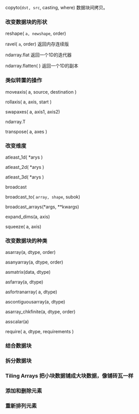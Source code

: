 copyto\(`dst, src`, casting, where\) 数据块间拷贝。

### 改变数据块的形状

reshape\( `a, newshape`, order\)

ravel\( `a`, order\) 返回内存连续版

ndarray.flat           返回一个1D的迭代器

ndarray.flatten\( \)  返回一个1D的副本

### 类似转置的操作

moveaxis\( a, source, destination \)

rollaxis\( a, axis, start \)

swapaxes\( a, axis1, axis2\)

ndarray.T

transpose\( a, axes \)

### 改变维度

atleast\_1d\( \*arys \)

atleast\_2d\( \*arys \)

atleast\_3d\( \*arys \)

broadcast

broadcast\_to\( `array, shape`, subok\)

broadcast\_arrays\(\*args, \*\*kwargs\)

expand\_dims\(a, axis\)

squeeze\( a, axis\)

### 改变数据块的种类

asarray\(a, dtype, order\)

asanyarray\(a, dtype, order\)

asmatrix\(data, dtype\)

asfarray\(a, dtype\)

asfortranarray\( a, dtype\)

ascontiguousarray\(a, dtype\)

asarray\_chkfinite\(a, dtype, order\)

asscalar\(a\)

require\( a, dtype, requirements \)

### 结合数据块

### 拆分数据块

### Tiling Arrays 把小块数据铺成大块数据，像铺砖瓦一样

### 添加和删除元素

### 重新排列元素



